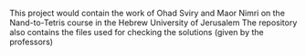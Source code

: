 This project would contain the work of Ohad Sviry and Maor Nimri on the Nand-to-Tetris course in the Hebrew University of Jerusalem
The repository also contains the files used for checking the solutions (given by the professors)